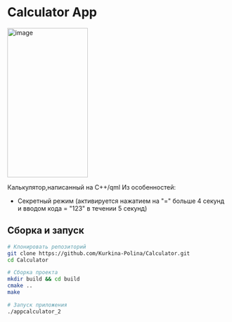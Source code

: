 
# Calculator App
<img width="183" height="339" alt="image" src="https://github.com/user-attachments/assets/302b8847-724a-4e47-8a0f-ba43ed1010f2" />

Калькулятор,написанный на С++/qml
Из особенностей:
- Секретный режим (активируется нажатием на "=" больше 4 секунд и вводом кода = "123" в течении 5 секунд)

##  Сборка и запуск
```bash
# Клонировать репозиторий
git clone https://github.com/Kurkina-Polina/Calculator.git
cd Calculator

# Сборка проекта
mkdir build && cd build
cmake ..
make

# Запуск приложения
./appcalculator_2
